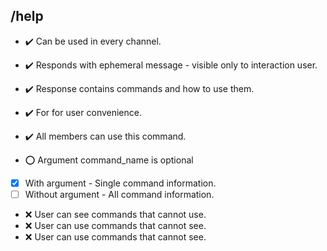 ## /help

- :heavy_check_mark: Can be used in every channel.
- :heavy_check_mark: Responds with ephemeral message - visible only to interaction user.
- :heavy_check_mark: Response contains commands and how to use them.
- :heavy_check_mark: For for user convenience.
- :heavy_check_mark: All members can use this command.

- :o: Argument command_name is optional 
- [x] With argument - Single command information.
- [ ] Without argument - All command information.

- :x: User can see commands that cannot use.
- :x: User can use commands that cannot see.
- :x: User can use commands that cannot see.